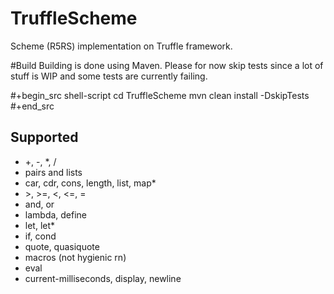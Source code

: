 # TruffleScheme
Scheme (R5RS) implementation on Truffle framework.

#Build
Building is done using Maven. Please for now skip tests since a lot of stuff is WIP and some tests are currently failing.

#+begin_src shell-script
    cd TruffleScheme
    mvn clean install -DskipTests
#+end_src


## Supported
- +, -, *, /
- pairs and lists
- car, cdr, cons, length, list, map*
- \>, >=, <, <=, = 
- and, or
- lambda, define
- let, let*
- if, cond
- quote, quasiquote
- macros (not hygienic rn)
- eval
- current-milliseconds, display, newline

